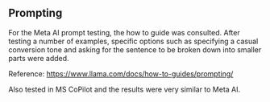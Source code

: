 ## Prompting

For the Meta AI prompt testing, the how to guide was consulted.  After testing a number of examples, specific options such as specifying a casual conversion tone and asking for the sentence to be broken down into smaller parts were added.

Reference:
https://www.llama.com/docs/how-to-guides/prompting/

Also tested in MS CoPilot and the results were very similar to Meta AI.